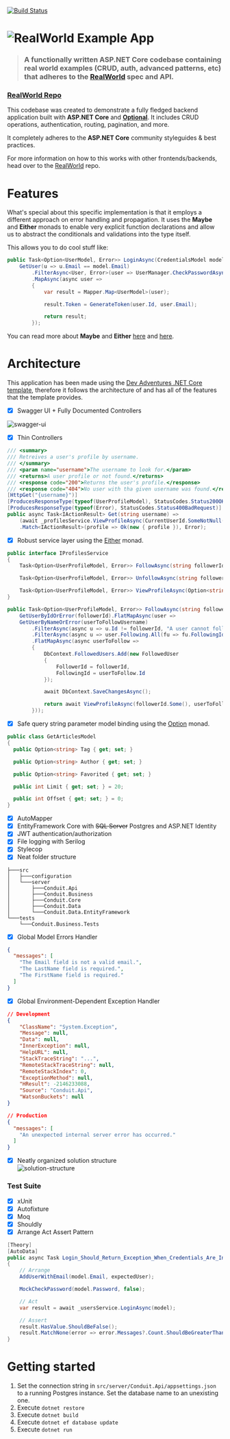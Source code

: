 
[![Build Status](https://travis-ci.com/dnikolovv/dev-adventures-realworld.svg?branch=master)](https://travis-ci.com/dnikolovv/dev-adventures-realworld)

# ![RealWorld Example App](logo.png)

> ### A functionally written ASP.NET Core codebase containing real world examples (CRUD, auth, advanced patterns, etc) that adheres to the [RealWorld](https://github.com/gothinkster/realworld) spec and API.


### [RealWorld Repo](https://github.com/gothinkster/realworld)


This codebase was created to demonstrate a fully fledged backend application built with **ASP.NET Core** and **[Optional](https://github.com/nlkl/Optional)**. It includes CRUD operations, authentication, routing, pagination, and more.

It completely adheres to the **ASP.NET Core** community styleguides & best practices.

For more information on how to this works with other frontends/backends, head over to the [RealWorld](https://github.com/gothinkster/realworld) repo.

# Features

What's special about this specific implementation is that it employs a different approach on error handling and propagation. It uses the **Maybe** and **Either** monads to enable very explicit function declarations and allow us to abstract the conditionals and validations into the type itself.

This allows you to do cool stuff like:

```csharp
public Task<Option<UserModel, Error>> LoginAsync(CredentialsModel model) =>
    GetUser(u => u.Email == model.Email)
        .FilterAsync<User, Error>(user => UserManager.CheckPasswordAsync(user, model.Password), "Invalid credentials.")
        .MapAsync(async user =>
        {
            var result = Mapper.Map<UserModel>(user);

            result.Token = GenerateToken(user.Id, user.Email);

            return result;
        });
```

You can read more about **Maybe** and **Either** [here](https://devadventures.net/2018/04/17/forget-object-reference-not-set-to-an-instance-of-an-object-functional-adventures-in-c/) and [here](https://devadventures.net/2018/09/20/real-life-examples-of-functional-c-sharp-either/).

# Architecture

This application has been made using the [Dev Adventures .NET Core template](https://marketplace.visualstudio.com/items?itemName=dnikolovv.dev-adventures-project-setup), therefore it follows the architecture of and has all of the features that the template provides.

- [x] Swagger UI + Fully Documented Controllers

![swagger-ui](./img/swagger-ui.JPG)


- [x] Thin Controllers

```csharp
/// <summary>
/// Retreives a user's profile by username.
/// </summary>
/// <param name="username">The username to look for.</param>
/// <returns>A user profile or not found.</returns>
/// <response code="200">Returns the user's profile.</response>
/// <response code="404">No user with tha given username was found.</response>
[HttpGet("{username}")]
[ProducesResponseType(typeof(UserProfileModel), StatusCodes.Status200OK)]
[ProducesResponseType(typeof(Error), StatusCodes.Status400BadRequest)]
public async Task<IActionResult> Get(string username) =>
    (await _profilesService.ViewProfileAsync(CurrentUserId.SomeNotNull(), username))
    .Match<IActionResult>(profile => Ok(new { profile }), Error);
```

- [x] Robust service layer using the [Either](https://devadventures.net/2018/09/20/real-life-examples-of-functional-c-sharp-either/) monad.

```csharp
public interface IProfilesService
{
    Task<Option<UserProfileModel, Error>> FollowAsync(string followerId, string userToFollowUsername);

    Task<Option<UserProfileModel, Error>> UnfollowAsync(string followerId, string userToUnfollowUsername);

    Task<Option<UserProfileModel, Error>> ViewProfileAsync(Option<string> viewingUserId, string profileUsername);
}
```

```csharp
public Task<Option<UserProfileModel, Error>> FollowAsync(string followerId, string userToFollowUsername) =>
    GetUserByIdOrError(followerId).FlatMapAsync(user =>
    GetUserByNameOrError(userToFollowUsername)
        .FilterAsync(async u => u.Id != followerId, "A user cannot follow himself.")
        .FilterAsync(async u => user.Following.All(fu => fu.FollowingId != u.Id), "You are already following this user")
        .FlatMapAsync(async userToFollow =>
        {
            DbContext.FollowedUsers.Add(new FollowedUser
            {
                FollowerId = followerId,
                FollowingId = userToFollow.Id
            });

            await DbContext.SaveChangesAsync();

            return await ViewProfileAsync(followerId.Some(), userToFollow.UserName);
        }));
```

- [x] Safe query string parameter model binding using the [Option](https://github.com/nlkl/Optional) monad.

```csharp
public class GetArticlesModel
{
  public Option<string> Tag { get; set; }

  public Option<string> Author { get; set; }

  public Option<string> Favorited { get; set; }

  public int Limit { get; set; } = 20;

  public int Offset { get; set; } = 0;
}
```

- [x] AutoMapper
- [x] EntityFramework Core with ~~SQL Server~~ Postgres and ASP.NET Identity
- [x] JWT authentication/authorization
- [x] File logging with Serilog
- [x] Stylecop
- [x] Neat folder structure
```
├───src
│   ├───configuration
│   └───server
│       ├───Conduit.Api
│       ├───Conduit.Business
│       ├───Conduit.Core
│       ├───Conduit.Data
│       └───Conduit.Data.EntityFramework
└───tests
    └───Conduit.Business.Tests
```

- [x] Global Model Errors Handler

```json
{
  "messages": [
    "The Email field is not a valid email.",
    "The LastName field is required.",
    "The FirstName field is required."
  ]
}
```

- [x] Global Environment-Dependent Exception Handler

```json
// Development
{
    "ClassName": "System.Exception",
    "Message": null,
    "Data": null,
    "InnerException": null,
    "HelpURL": null,
    "StackTraceString": "...",
    "RemoteStackTraceString": null,
    "RemoteStackIndex": 0,
    "ExceptionMethod": null,
    "HResult": -2146233088,
    "Source": "Conduit.Api",
    "WatsonBuckets": null
}

// Production
{
  "messages": [
    "An unexpected internal server error has occurred."
  ]
}
```

- [x] Neatly organized solution structure <br>
![solution-structure](./img/solution-structure.JPG)

### Test Suite
- [x] xUnit
- [x] Autofixture
- [x] Moq
- [x] Shouldly
- [x] Arrange Act Assert Pattern

```csharp
[Theory]
[AutoData]
public async Task Login_Should_Return_Exception_When_Credentials_Are_Invalid(CredentialsModel model, User expectedUser)
{
    // Arrange
    AddUserWithEmail(model.Email, expectedUser);

    MockCheckPassword(model.Password, false);

    // Act
    var result = await _usersService.LoginAsync(model);

    // Assert
    result.HasValue.ShouldBeFalse();
    result.MatchNone(error => error.Messages?.Count.ShouldBeGreaterThan(0));
}
```

# Getting started

1. Set the connection string in `src/server/Conduit.Api/appsettings.json` to a running Postgres instance. Set the database name to an unexisting one.
2. Execute `dotnet restore`
3. Execute `dotnet build`
4. Execute `dotnet ef database update`
5. Execute `dotnet run`
